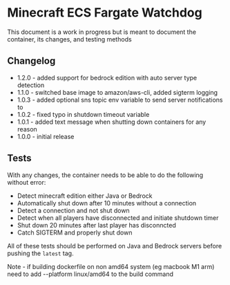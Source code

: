 # Minecraft ECS Fargate Watchdog
This document is a work in progress but is meant to document the container, its changes, and testing methods

## Changelog
- 1.2.0 - added support for bedrock edition with auto server type detection
- 1.1.0 - switched base image to amazon/aws-cli, added sigterm logging
- 1.0.3 - added optional sns topic env variable to send server notifications to
- 1.0.2 - fixed typo in shutdown timeout variable
- 1.0.1 - added text message when shutting down containers for any reason
- 1.0.0 - initial release

## Tests
With any changes, the container needs to be able to do the following without error:
- Detect minecraft edition either Java or Bedrock
- Automatically shut down after 10 minutes without a connection
- Detect a connection and not shut down
- Detect when all players have disconnected and initiate shutdown timer
- Shut down 20 minutes after last player has disconncted
- Catch SIGTERM and properly shut down

All of these tests should be performed on Java and Bedrock servers before pushing the `latest` tag.

Note - if building dockerfile on non amd64 system (eg macbook M1 arm) need to add --platform linux/amd64 to the build command
